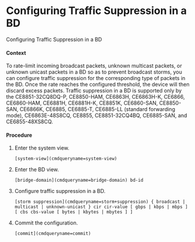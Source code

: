 Configuring Traffic Suppression in a BD
=======================================

Configuring Traffic Suppression in a BD

#### Context

To rate-limit incoming broadcast packets, unknown multicast packets, or unknown unicast packets in a BD so as to prevent broadcast storms, you can configure traffic suppression for the corresponding type of packets in the BD. Once the rate reaches the configured threshold, the device will then discard excess packets. Traffic suppression in a BD is supported only by the CE8851-32CQ8DQ-P, CE8850-HAM, CE6863H, CE6863H-K, CE6866, CE6860-HAM, CE6881H, CE6881H-K, CE8851K, CE6860-SAN, CE8850-SAN, CE6866K, CE6885, CE6885-T, CE6885-LL (standard forwarding mode), CE6863E-48S8CQ, CE8855, CE8851-32CQ4BQ, CE6885-SAN, and CE6855-48XS8CQ.


#### Procedure

1. Enter the system view.
   
   
   ```
   [system-view](cmdqueryname=system-view)
   ```
2. Enter the BD view.
   
   
   ```
   [bridge-domain](cmdqueryname=bridge-domain) bd-id
   ```
3. Configure traffic suppression in a BD.
   
   
   ```
   [storm suppression](cmdqueryname=storm+suppression) { broadcast | multicast | unknown-unicast } cir cir-value [ gbps | kbps | mbps ] [ cbs cbs-value [ bytes | kbytes | mbytes ] ]
   ```
4. Commit the configuration.
   
   
   ```
   [commit](cmdqueryname=commit)
   ```